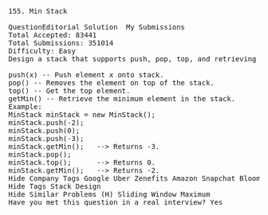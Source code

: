 <pre>
155. Min Stack  

QuestionEditorial Solution  My Submissions
Total Accepted: 83441
Total Submissions: 351014
Difficulty: Easy
Design a stack that supports push, pop, top, and retrieving the minimum element in constant time.

push(x) -- Push element x onto stack.
pop() -- Removes the element on top of the stack.
top() -- Get the top element.
getMin() -- Retrieve the minimum element in the stack.
Example:
MinStack minStack = new MinStack();
minStack.push(-2);
minStack.push(0);
minStack.push(-3);
minStack.getMin();   --> Returns -3.
minStack.pop();
minStack.top();      --> Returns 0.
minStack.getMin();   --> Returns -2.
Hide Company Tags Google Uber Zenefits Amazon Snapchat Bloomberg
Hide Tags Stack Design
Hide Similar Problems (H) Sliding Window Maximum
Have you met this question in a real interview? Yes  
</pre>
